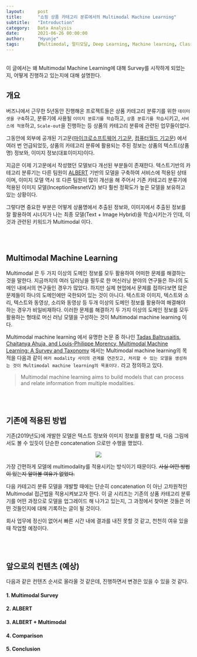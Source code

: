 ```yaml
---
layout:     post
title:      "쇼핑 상품 카테고리 분류에서의 Multimodal Machine Learning"
subtitle:   "Introduction"
category:   Data Analysis
date:       2021-06-26 00:00:00
author:     "Hyunje"
tags:       [Multimodal, 멀티모달, Deep Learning, Machine learning, Classification, Research]
---
```


<br>
이 글에서는 왜 Multimodal Machine Learning에 대해 Survey를 시작하게 되었는지, 어떻게 진행하고 있는지에 대해 설명한다.

<br>

## 개요

버즈니에서 근무한 5년동안 진행해온 프로젝트들은 상품 카테고리 분류기를 위한 `데이터셋을 구축`하고, 분류기에 사용될 `이미지 분류기를 학습`하고, `상품 분류기를 학습`시키고, `서비스에 적용`하고, `Scale-out`을 진행하는 등 상품의 카테고리 분류에 관련된 업무들이었다.

그동안에 외부에 공개된 기고문([마이크로소프트웨어 기고문](http://it.chosun.com/site/data/html_dir/2018/02/05/2018020585047.html), [컴퓨터월드 기고문](http://www.comworld.co.kr/news/articleView.html?idxno=49901&fbclid=IwAR0AsMEuuh146MGndyLMyEGfVGn6GtxzBUdTCyCzdWBxaQ8DjVnU2v8c6fI)) 에서 여러 번 언급되었듯, 상품의 카테고리 분류에 활용되는 주된 정보는 상품의 텍스트(상품명) 정보와, 이미지 정보(대표이미지)이다.

지금은 이제 기고문에서 작성했던 모델보다 개선된 부분들이 존재한다. 텍스트기반의 카테고리 분류기는 다른 팀원이 [ALBERT](https://arxiv.org/abs/1909.11942) 기반의 모델을 구축하여 서비스에 적용된 상태이며, 이미지 모델 역시 또 다른 팀원이 많이 개선을 해 주어서 기존 카테고리 분류기에 적용된 이미지 모델(InceptionResnetV2) 보다 훨씬 정확도가 높은 모델을 보유하고 있는 상황이다.

그렇다면 중요한 부분은 어떻게 상품명에서 추출된 정보와, 이미지에서 추출된 정보를 잘 활용하여 시너지가 나는 최종 모델(Text + Image Hybrid)을 학습시키는가 인데, 이 것과 관련된 키워드가 Multimodal 이다.

<br>
<br>

## Multimodal Machine Learning

Multimodal 은 두 가지 이상의 도메인 정보를 모두 활용하여 어떠한 문제를 해결하는 것을 말한다. 지금까지의 여러 딥러닝을 필두로 한 머신러닝 분야의 연구들은 하나의 도메인 내에서의 연구들인 경우가 많았다. 하지만 실제 현업에서 문제를 접하다보면 많은 문제들이 하나의 도메인에만 국한되어 있는 것이 아니다. 텍스트와 이미지, 텍스트와 소리, 텍스트와 동영상, 소리와 동영상 등 두개 이상의 도메인 정보를 활용하여 해결해야 하는 경우가 비일비재하다. 이러한 문제를 해결하기 두 가지 이상의 도메인 정보를 모두 활용하는 형태로 머신 러닝 모델을 구성하는 것이 Multimodal machine learning 이다.

Multimodal machine learning 에서 유명한 논문 중 하나인 [Tadas Baltrusaitis, Chaitanya Ahuja, and Louis-Philippe Morency, Multimodal Machine Learning: A Survey and Taxonomy](https://arxiv.org/abs/1705.09406) 에서는 Multimodal machine learning의 목적을 다음과 같이 `여러 modality 사이의 관계를 연관짓고, 처리할 수 있는 모델을 생성하는 것이 Multimodal machine learning의 목표이다.` 라고 정의하고 있다.

> Multimodal machine learning aims to build models that can process and relate information from multiple modalities.


<br>
<br>

## 기존에 적용된 방법

기존(2019년도)에 개발한 모델은 텍스트 정보와 이미지 정보를 활용할 때, 다음 그림에서도 볼 수 있듯이 단순한 concatenation 으로만 수행을 했었다.

<p align="center">
  <img src="https://cdn.comworld.co.kr/news/photo/202007/49901_34776_2127.png" />
</p>

가장 간편하게 모델에 multimodality를 적용시키는 방식이기 때문이다. ~~사실 어떤 방법이 있는지 알아볼 여유가 없었다.~~

다음 카테고리 분류 모델을 개발할 때에는 단순히 concatenation 이 아닌 고차원적인 Multimodal 접근법을 적용시켜보고자 한다. 이 글 시리즈는 기존의 상품 카테고리 분류기를 어떤 과정으로 모델을 업그레이드 해 나가고 있는지, 그 과정에서 찾아본 것들은 어떤 것들인지에 대해 기록하는 글이 될 것이다.

회사 업무에 정신이 없어서 빠른 시간 내에 결과를 내진 못할 것 같고, 천천히 여유 있을 때 작업할 예정이다.

<br>
<br>

## 앞으로의 컨텐츠 (예상)
다음과 같은 컨텐츠 순서로 올라올 것 같은데, 진행하면서 변경은 있을 수 있을 것 같다.

#### 1. Multimodal Survey

#### 2. ALBERT

#### 3. ALBERT + Multimodal

#### 4. Comparison

#### 5. Conclusion
